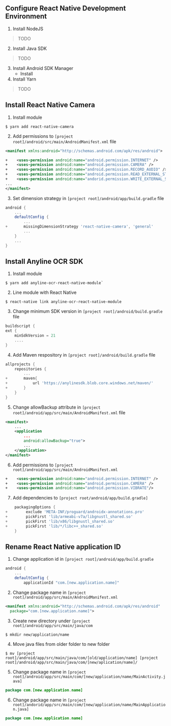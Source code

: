 ## Configure React Native Development Environment
1. Install NodeJS
> TODO
2. Install Java SDK
>TODO
3. Install Android SDK Manager
   - Install 
5. Install Yarn
>TODO

## Install React Native Camera
1. Install module
```
$ yarn add react-native-camera
```
2. Add permissions to `[project root]/android/src/main/AndroidManifest.xml` file
```xml
<manifest xmlns:android="http://schemas.android.com/apk/res/android">

+    <uses-permission android:name="android.permission.INTERNET" />
+    <uses-permission android:name="android.permission.CAMERA" />
+    <uses-permission android:name="android.permission.RECORD_AUDIO" />
+    <uses-permission android:name="android.permission.READ_EXTERNAL_STORAGE" />
+    <uses-permission android:name="andorid.permission.WRITE_EXTERNAL_STORAGE" />
...
</manifest>
```
3. Set dimension strategy in `[project root]/android/app/build.gradle` file
```gradle
android {
    ...
    defaultConfig {
        ...
+       missingDimensionStrategy 'react-native-camera', 'general'
        ...
    }
    ...
}
```

## Install Anyline OCR SDK
1. Install module
```
$ yarn add anyline-ocr-react-native-module`
```
2. Line module with React Native
```
$ react-native link anyline-ocr-react-native-module
```
3. Change minimum SDK version in `[project root]/android/build.gradle` file
    
```gradle
buildscript {
ext {
    minSdkVersion = 21
    ....
}
```
4. Add Maven respository in `[project root]/android/build.gradle` file
```gradle
allprojects {
    repositories {
        ...
+       maven{
+           url 'https://anylinesdk.blob.core.windows.net/maven/'
+       }
    }
}
```
5. Change allowBackup attribute in `[project root]/android/app/src/main/AndroidManifest.xml` file
```xml
<manifest>
    ...
    <application
        ...
        android:allowBackup="true">
        ...
    </application>
</manifest>
```

6. Add permissions to `[project root]/android/app/src/main/AndroidManifest.xml`
```xml
+    <uses-permission android:name="android.permission.INTERNET" />
+    <uses-permission android:name="android.permission.CAMERA" />
+    <uses-permission android:name="android.permission.VIBRATE"/>
```
7. Add dependencies to `[project root/android/app/build.gradle]`
```gradle
    packagingOptions {
+        exclude 'META-INF/proguard/androidx-annotations.pro'
+        pickFirst 'lib/armeabi-v7a/libgnustl_shared.so'
+        pickFirst 'lib/x86/libgnustl_shared.so'
+        pickFirst 'lib/*/libc++_shared.so'
    }
```
## Rename React Native application ID
1. Change application id in `[project root]/android/app/build.gradle`
```gradle
android {
    ...
    defaultConfig {
        applicationId "com.[new.application.name]"
```
2. Change package name in `[project root]/android/app/src/main/AndroidManifest.xml`
```xml
<manifest xmlns:android="http://schemas.android.com/apk/res/android"
  package="com.[new.application.name]">
```
3. Create new directory under `[project root]/android/app/src/main/java/com`
```
$ mkdir new/application/name
```
4. Move java files from older folder to new folder
```
$ mv [project root]/android/app/src/main/java/com/[old/application/name] [project root]/android/app/src/main/java/com/[new/aplication/name]/
```
5. Change package name in `[project root]/android/app/src/main/com/[new/application/name/MainActivity.java]`
```java
package com.[new.application.name]
```

6. Change package name in `[project root]/andorid/app/src/main/com/[new/application/name/MainApplication.java]`
```java
package com.[new.application.name]
```
